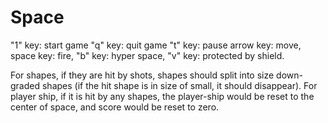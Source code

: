 # Space

"1" key: start game
"q" key: quit game
"t" key: pause
arrow key: move, 
space key: fire, 
"b" key: hyper space, 
"v" key: protected by shield. 

For shapes, if they are hit by shots, shapes should split into size down-graded shapes (if the hit shape is in size of small, it should disappear). 
For player ship, if it is hit by any shapes, the player-ship would be reset to the center of space, and score would be reset to zero.

